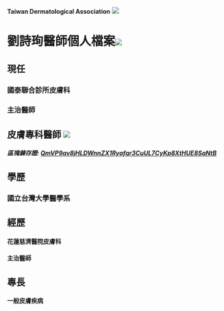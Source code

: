 **Taiwan Dermatological Association**
![](https://i.imgur.com/c4PrZud.png)
# 劉詩珣醫師個人檔案![](https://i.imgur.com/LwxVHcd.png)


## 現任

### 國泰聯合診所皮膚科 

### 主治醫師 



## 皮膚專科醫師 ![](https://i.imgur.com/JP4b3IN.png)

##### 區塊錬存證: [QmVP9av8jHLDWnnZX1Ryafqr3CuUL7CyKp8XtHUE8SaNtB](https://explore.ipld.io/#/explore/QmVP9av8jHLDWnnZX1Ryafqr3CuUL7CyKp8XtHUE8SaNtB)


## 學歷

### 國立台灣大學醫學系



## 經歷

#### 花蓮慈濟醫院皮膚科

#### 主治醫師



## 專長

#### 一般皮膚疾病




